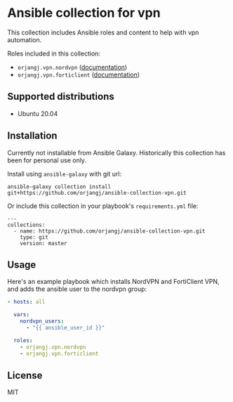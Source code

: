 # Ansible collection for vpn

This collection includes Ansible roles and content to help with vpn automation.

Roles included in this collection:

  - `orjangj.vpn.nordvpn` ([documentation](https://github.com/orjangj/ansible-collection-vpn/blob/master/roles/nordvpn/README.md))
  - `orjangj.vpn.forticlient` ([documentation](https://github.com/orjangj/ansible-collection-vpn/blob/master/roles/forticlient/README.md))

## Supported distributions

* Ubuntu 20.04

## Installation

Currently not installable from Ansible Galaxy. Historically this collection has been for personal use only.

Install using `ansible-galaxy` with git url:

```
ansible-galaxy collection install git+https://github.com/orjangj/ansible-collection-vpn.git
```

Or include this collection in your playbook's `requirements.yml` file:

```
---
collections:
  - name: https://github.com/orjangj/ansible-collection-vpn.git
    type: git
    version: master
```

## Usage

Here's an example playbook which installs NordVPN and FortiClient VPN, and adds the ansible user to the nordvpn group:

```yaml
- hosts: all

  vars:
    nordvpn_users:
      - "{{ ansible_user_id }}"

  roles:
    - orjangj.vpn.nordvpn
    - orjangj.vpn.forticlient
```

## License

MIT
